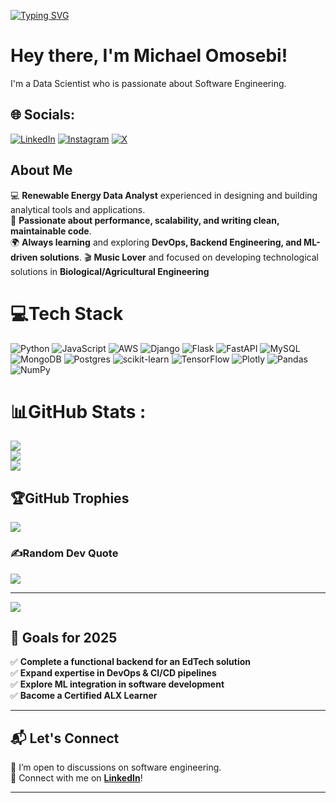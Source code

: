 
[![Typing SVG](https://readme-typing-svg.herokuapp.com?font=Fira+Code&pause=1000&color=656BF7&random=false&width=435&lines=Data+Scientist;Backend+Developer;Biological+Engineering+Student;DevOps+Enthusiast)](https://git.io/typing-svg)

# Hey there, I'm Michael Omosebi! 

I'm a Data Scientist who is passionate about Software Engineering.

## 🌐 Socials:
[![LinkedIn](https://img.shields.io/badge/LinkedIn-%230077B5.svg?style=for-the-badge&logo=LinkedIn&logoColor=white)](https://www.linkedin.com/in/michaelomosebi/)
[![Instagram](https://img.shields.io/badge/Instagram-%23E4405F.svg?style=for-the-badge&logo=Instagram&logoColor=white)](https://www.instagram.com/kristileremi/?hl=en)
[![X](https://img.shields.io/badge/X-%23000000.svg?style=for-the-badge&logo=Twitter&logoColor=white)](https://x.com/Mike_Omosebi?s=08)



## About Me
💻 **Renewable Energy Data Analyst** experienced in designing and building analytical tools and applications.  
🚀 **Passionate about performance, scalability, and writing clean, maintainable code**.  
🌍 **Always learning** and exploring **DevOps, Backend Engineering, and ML-driven solutions**.
🎬 **Music Lover** and focused on developing technological solutions in **Biological/Agricultural Engineering**


# 💻Tech Stack
![Python](https://img.shields.io/badge/python-3670A0?style=for-the-badge&logo=python&logoColor=ffdd54) ![JavaScript](https://img.shields.io/badge/javascript-%23323330.svg?style=for-the-badge&logo=javascript&logoColor=%23F7DF1E) ![AWS](https://img.shields.io/badge/AWS-%23FF9900.svg?style=for-the-badge&logo=amazon-aws&logoColor=white) ![Django](https://img.shields.io/badge/django-%23092E20.svg?style=for-the-badge&logo=django&logoColor=white) ![Flask](https://img.shields.io/badge/flask-%23000.svg?style=for-the-badge&logo=flask&logoColor=white) ![FastAPI](https://img.shields.io/badge/FastAPI-005571?style=for-the-badge&logo=fastapi) ![MySQL](https://img.shields.io/badge/mysql-%2300f.svg?style=for-the-badge&logo=mysql&logoColor=white) ![MongoDB](https://img.shields.io/badge/MongoDB-%234ea94b.svg?style=for-the-badge&logo=mongodb&logoColor=white) ![Postgres](https://img.shields.io/badge/postgres-%23316192.svg?style=for-the-badge&logo=postgresql&logoColor=white) ![scikit-learn](https://img.shields.io/badge/scikit--learn-%23F7931E.svg?style=for-the-badge&logo=scikit-learn&logoColor=white) ![TensorFlow](https://img.shields.io/badge/TensorFlow-%23FF6F00.svg?style=for-the-badge&logo=TensorFlow&logoColor=white) ![Plotly](https://img.shields.io/badge/Plotly-%233F4F75.svg?style=for-the-badge&logo=plotly&logoColor=white) ![Pandas](https://img.shields.io/badge/pandas-%23150458.svg?style=for-the-badge&logo=pandas&logoColor=white) ![NumPy](https://img.shields.io/badge/numpy-%23013243.svg?style=for-the-badge&logo=numpy&logoColor=white)


# 📊GitHub Stats :
![](https://github-readme-stats.vercel.app/api?username=MichaelOmosebi&theme=radical&hide_border=false&include_all_commits=false&count_private=false)<br/>
![](https://github-readme-streak-stats.herokuapp.com/?user=MichaelOmosebi&theme=radical&hide_border=false)<br/>
![](https://github-readme-stats.vercel.app/api/top-langs/?username=MichaelOmosebi&theme=radical&hide_border=false&include_all_commits=false&count_private=false&layout=compact)

## 🏆GitHub Trophies
![](https://github-trophies.vercel.app/?username=MichaelOmosebi&theme=radical&no-frame=false&no-bg=false&margin-w=4)

### ✍️Random Dev Quote
![](https://quotes-github-readme.vercel.app/api?type=horizontal&theme=dark)

---
[![](https://visitcount.itsvg.in/api?id=MichaelOmosebi&icon=0&color=0)](https://visitcount.itsvg.in)

## 🚀 Goals for 2025  

✅ **Complete a functional backend for an EdTech solution**  
✅ **Expand expertise in DevOps & CI/CD pipelines**  
✅ **Explore ML integration in software development**  
✅ **Bacome a Certified ALX Learner** 

---

## 📬 Let's Connect

📌 I’m open to discussions on software engineering.  
🔗 Connect with me on **[LinkedIn](https://www.linkedin.com/in/michaelomosebi/)**!  

---

<!---
MichaelOmosebi/MichaelOmosebi is a ✨ special ✨ repository because its `README.md` (this file) appears on your GitHub profile.
You can click the Preview link to take a look at your changes.
--->
